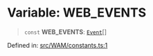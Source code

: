 # Variable: WEB\_EVENTS

> `const` **WEB\_EVENTS**: [`Event`](../type-aliases/Event.md)[]

Defined in: [src/WAM/constants.ts:1](https://github.com/Fokusdotid/Baileys/blob/8399cb6fd4e55090cdf57b06ffaae3e8a88880fe/src/WAM/constants.ts#L1)
